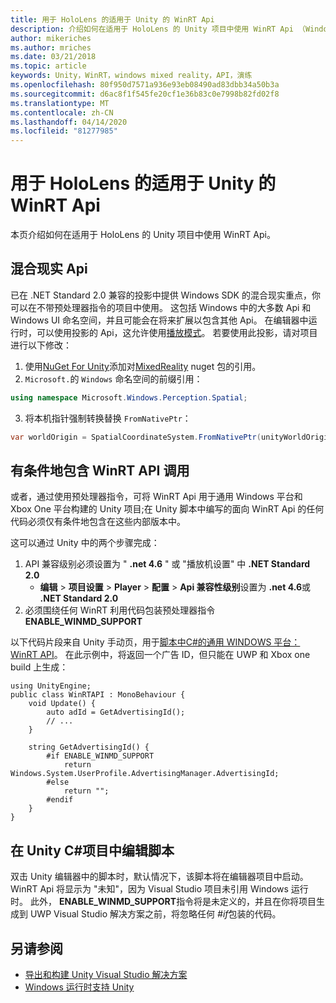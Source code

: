 ```yaml
---
title: 用于 HoloLens 的适用于 Unity 的 WinRT Api
description: 介绍如何在适用于 HoloLens 的 Unity 项目中使用 WinRT Api （Windows 命名空间）。
author: mikeriches
ms.author: mriches
ms.date: 03/21/2018
ms.topic: article
keywords: Unity，WinRT，windows mixed reality，API，演练
ms.openlocfilehash: 80f950d7571a936e93eb08490ad83dbb34a50b3a
ms.sourcegitcommit: d6ac8f1f545fe20cf1e36b83c0e7998b82fd02f8
ms.translationtype: MT
ms.contentlocale: zh-CN
ms.lasthandoff: 04/14/2020
ms.locfileid: "81277985"
---
```

# <a name="winrt-apis-with-unity-for-hololens"></a>用于 HoloLens 的适用于 Unity 的 WinRT Api

本页介绍如何在适用于 HoloLens 的 Unity 项目中使用 WinRT Api。

## <a name="mixed-reality-apis"></a>混合现实 Api

已在 .NET Standard 2.0 兼容的投影中提供 Windows SDK 的混合现实重点，你可以在不带预处理器指令的项目中使用。 这包括 Windows 中的大多数 Api 和 Windows UI 命名空间，并且可能会在将来扩展以包含其他 Api。 在编辑器中运行时，可以使用投影的 Api，这允许使用[播放模式](https://docs.microsoft.com//windows/mixed-reality/unity-play-mode)。 若要使用此投影，请对项目进行以下修改：

1) 使用[NuGet For Unity](https://github.com/GlitchEnzo/NuGetForUnity)添加对[MixedReality](https://www.nuget.org/packages/Microsoft.Windows.MixedReality.DotNetWinRT) nuget 包的引用。
2) `Microsoft.`的 `Windows` 命名空间的前缀引用：
```cs
using namespace Microsoft.Windows.Perception.Spatial;
```
3) 将本机指针强制转换替换 `FromNativePtr`：
```cs
var worldOrigin = SpatialCoordinateSystem.FromNativePtr(unityWorldOriginPtr);
```

## <a name="conditionally-include-winrt-api-calls"></a>有条件地包含 WinRT API 调用

或者，通过使用预处理器指令，可将 WinRT Api 用于通用 Windows 平台和 Xbox One 平台构建的 Unity 项目;在 Unity 脚本中编写的面向 WinRT Api 的任何代码必须仅有条件地包含在这些内部版本中。 

这可以通过 Unity 中的两个步骤完成：
1) API 兼容级别必须设置为 " **.net 4.6** " 或 "播放机设置" 中 **.NET Standard 2.0**
    - **编辑** > **项目设置** > **Player** > **配置** > **Api 兼容性级别**设置为 **.net 4.6**或 **.NET Standard 2.0**
2) 必须围绕任何 WinRT 利用代码包装预处理器指令**ENABLE_WINMD_SUPPORT**

以下代码片段来自 Unity 手动页，用于[脚本中C#的通用 WINDOWS 平台： WinRT API](https://docs.unity3d.com/Manual/windowsstore-scripts.html)。 在此示例中，将返回一个广告 ID，但只能在 UWP 和 Xbox one build 上生成：

```
using UnityEngine;
public class WinRTAPI : MonoBehaviour {
    void Update() {
        auto adId = GetAdvertisingId();
        // ...
    }

    string GetAdvertisingId() {
        #if ENABLE_WINMD_SUPPORT
            return Windows.System.UserProfile.AdvertisingManager.AdvertisingId;
        #else
            return "";
        #endif
    }
}
```

## <a name="edit-your-scripts-in-a-unity-c-project"></a>在 Unity C#项目中编辑脚本

双击 Unity 编辑器中的脚本时，默认情况下，该脚本将在编辑器项目中启动。 WinRT Api 将显示为 "未知"，因为 Visual Studio 项目未引用 Windows 运行时。 此外， **ENABLE_WINMD_SUPPORT**指令将是未定义的，并且在你将项目生成到 UWP Visual Studio 解决方案之前，将忽略任何 *#if*包装的代码。

## <a name="see-also"></a>另请参阅
* [导出和构建 Unity Visual Studio 解决方案](exporting-and-building-a-unity-visual-studio-solution.md)
* [Windows 运行时支持 Unity](https://docs.unity3d.com/Manual/IL2CPP-WindowsRuntimeSupport.html)
